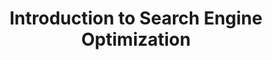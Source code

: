 ---
layout:   certificate
title:    "Introduction to Search Engine Optimization"
slug:     coursera-seo
category: coursera
issuer:   "University of California"
---